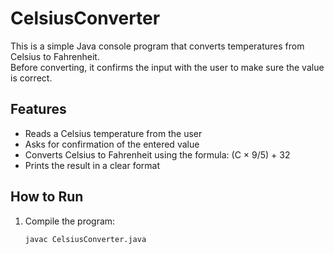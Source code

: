 # CelsiusConverter

This is a simple Java console program that converts temperatures from Celsius to Fahrenheit.  
Before converting, it confirms the input with the user to make sure the value is correct.  

## Features
- Reads a Celsius temperature from the user
- Asks for confirmation of the entered value
- Converts Celsius to Fahrenheit using the formula: (C × 9/5) + 32
- Prints the result in a clear format

## How to Run
1. Compile the program:
   ```bash
   javac CelsiusConverter.java


